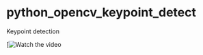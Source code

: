# python_opencv_keypoint_detect
Keypoint detection

[![Watch the video](https://youtu.be/XcEvF_vgN8Y)

